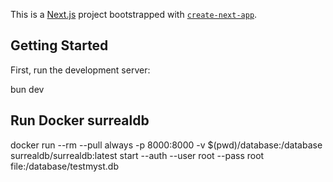 This is a [Next.js](https://nextjs.org/) project bootstrapped with [`create-next-app`](https://github.com/vercel/next.js/tree/canary/packages/create-next-app).

## Getting Started

First, run the development server:

bun dev

## Run Docker surrealdb

docker run --rm --pull always -p 8000:8000 -v $(pwd)/database:/database surrealdb/surrealdb:latest start --auth --user root --pass root file:/database/testmyst.db
